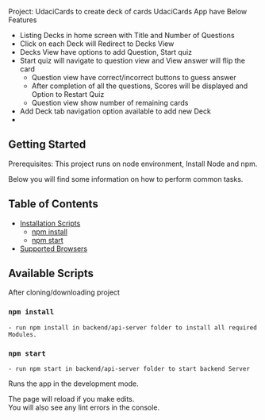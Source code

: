 Project: UdaciCards to create deck of cards
UdaciCards App have Below Features
  - Listing Decks in home screen with Title and Number of Questions
  - Click on each Deck will Redirect to Decks View
  - Decks View have options to add Question, Start quiz
  - Start quiz will navigate to question view and View answer will flip the card
    - Question view have correct/incorrect buttons to guess answer
    - After completion of all the questions, Scores will be displayed and Option to Restart Quiz
    - Question view show number of remaining cards
  - Add Deck tab navigation option available to add new Deck
  - 
## Getting Started
   Prerequisites: This project runs on node environment, Install Node and npm.

Below you will find some information on how to perform common tasks.<br>
## Table of Contents
- [Installation Scripts](#available-scripts)
  - [npm install](#npm-install)
  - [npm start](#npm-start)
- [Supported Browsers](#supported-browsers)

## Available Scripts
After cloning/downloading project

### `npm install`
    - run npm install in backend/api-server folder to install all required Modules.
### `npm start`
    - run npm start in backend/api-server folder to start backend Server
Runs the app in the development mode.<br>


The page will reload if you make edits.<br>
You will also see any lint errors in the console.
